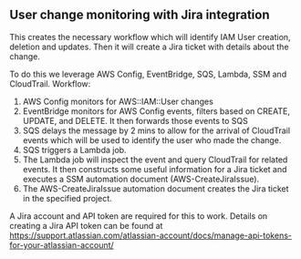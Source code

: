 ## User change monitoring with Jira integration

This creates the necessary workflow which will identify IAM User creation, deletion and updates. Then it will create a Jira ticket with details about the change.

To do this we leverage AWS Config, EventBridge, SQS, Lambda, SSM and CloudTrail.
Workflow:
1. AWS Config monitors for AWS::IAM::User changes
2. EventBridge monitors for AWS Config events, filters based on CREATE, UPDATE, and DELETE. It then forwards those events to SQS
3. SQS delays the message by 2 mins to allow for the arrival of CloudTrail events which will be used to identify the user who made the change.
4. SQS triggers a Lambda job.
5. The Lambda job will inspect the event and query CloudTrail for related events. It then constructs some useful information for a Jira ticket and executes a SSM automation document (AWS-CreateJiraIssue).
6. The AWS-CreateJiraIssue automation document creates the Jira ticket in the specified project.

A Jira account and API token are required for this to work. Details on creating a Jira API token can be found at https://support.atlassian.com/atlassian-account/docs/manage-api-tokens-for-your-atlassian-account/